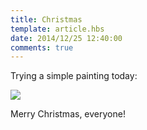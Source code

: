 ```yaml
---
title: Christmas
template: article.hbs
date: 2014/12/25 12:40:00
comments: true
---
```


Trying a simple painting today: <span class="more"/>

![](http://static.bhashkar.me/images/christmas.jpg)

Merry Christmas, everyone!